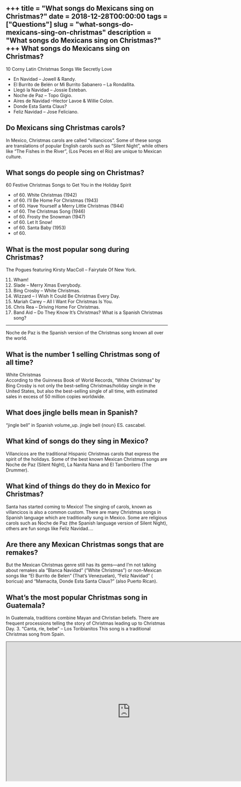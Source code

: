 +++
title = "What songs do Mexicans sing on Christmas?"
date = 2018-12-28T00:00:00
tags = ["Questions"]
slug = "what-songs-do-mexicans-sing-on-christmas"
description = "What songs do Mexicans sing on Christmas?"
+++
What songs do Mexicans sing on Christmas?
-----------------------------------------

10 Corny Latin Christmas Songs We Secretly Love

- En Navidad – Jowell &amp; Randy.
- El Burrito de Belén or Mi Burrito Sabanero – La Rondallita.
- Llegó la Navidad – Jossie Esteban.
- Noche de Paz – Topo Gigio.
- Aires de Navidad –Hector Lavoe &amp; Willie Colon.
- Donde Esta Santa Claus?
- Feliz Navidad – Jose Feliciano.

Do Mexicans sing Christmas carols?
----------------------------------

In Mexico, Christmas carols are called “villancicos”. Some of these songs are translations of popular English carols such as “Silent Night”, while others like “The Fishes in the River”, (Los Peces en el Río) are unique to Mexican culture.

What songs do people sing on Christmas?
---------------------------------------

60 Festive Christmas Songs to Get You in the Holiday Spirit

- of 60. White Christmas (1942)
- of 60. I’ll Be Home For Christmas (1943)
- of 60. Have Yourself a Merry Little Christmas (1944)
- of 60. The Christmas Song (1946)
- of 60. Frosty the Snowman (1947)
- of 60. Let It Snow!
- of 60. Santa Baby (1953)
- of 60.

What is the most popular song during Christmas?
-----------------------------------------------

The Pogues featuring Kirsty MacColl – Fairytale Of New York.

11. Wham!
12. Slade – Merry Xmas Everybody.
13. Bing Crosby – White Christmas.
14. Wizzard – I Wish It Could Be Christmas Every Day.
15. Mariah Carey – All I Want For Christmas Is You.
16. Chris Rea – Driving Home For Christmas.
17. Band Aid – Do They Know It’s Christmas?
What is a Spanish Christmas song?
---------------------------------

Noche de Paz is the Spanish version of the Christmas song known all over the world.

What is the number 1 selling Christmas song of all time?
--------------------------------------------------------

White Christmas  
According to the Guinness Book of World Records, “White Christmas” by Bing Crosby is not only the best-selling Christmas/holiday single in the United States, but also the best-selling single of all time, with estimated sales in excess of 50 million copies worldwide.

What does jingle bells mean in Spanish?
---------------------------------------

“jingle bell” in Spanish volume\_up. jingle bell {noun} ES. cascabel.

What kind of songs do they sing in Mexico?
------------------------------------------

Villancicos are the traditional Hispanic Christmas carols that express the spirit of the holidays. Some of the best known Mexican Christmas songs are Noche de Paz (Silent Night), La Nanita Nana and El Tamborilero (The Drummer).

What kind of things do they do in Mexico for Christmas?
-------------------------------------------------------

Santa has started coming to Mexico! The singing of carols, known as villancicos is also a common custom. There are many Christmas songs in Spanish language which are traditionally sung in Mexico. Some are religious carols such as Noche de Paz (the Spanish language version of Silent Night), others are fun songs like Feliz Navidad….

Are there any Mexican Christmas songs that are remakes?
-------------------------------------------------------

But the Mexican Christmas genre still has its gems—and I’m not talking about remakes ala “Blanca Navidad” (“White Christmas”) or non-Mexican songs like “El Burrito de Belen” (That’s Venezuelan), “Feliz Navidad” ( boricua) and “Mamacita, Donde Esta Santa Claus?” (also Puerto Rican).

What’s the most popular Christmas song in Guatemala?
----------------------------------------------------

In Guatemala, traditions combine Mayan and Christian beliefs. There are frequent processions telling the story of Christmas leading up to Christmas Day. 3. “Canta, ríe, bebe” – Los Toribianitos This song is a traditional Christmas song from Spain.

<iframe allow="accelerometer; autoplay; clipboard-write; encrypted-media; gyroscope; picture-in-picture" allowfullscreen="" class="__youtube_prefs__  epyt-is-override  no-lazyload" data-no-lazy="1" data-origheight="433" data-origwidth="770" data-skipgform_ajax_framebjll="" height="433" id="_ytid_16959" loading="lazy" src="https://www.youtube.com/embed/KM_rQf2Llf4?enablejsapi=1&autoplay=0&cc_load_policy=0&cc_lang_pref=&iv_load_policy=1&loop=0&modestbranding=0&rel=1&fs=1&playsinline=0&autohide=2&theme=dark&color=red&controls=1&" title="YouTube player" width="770"></iframe>